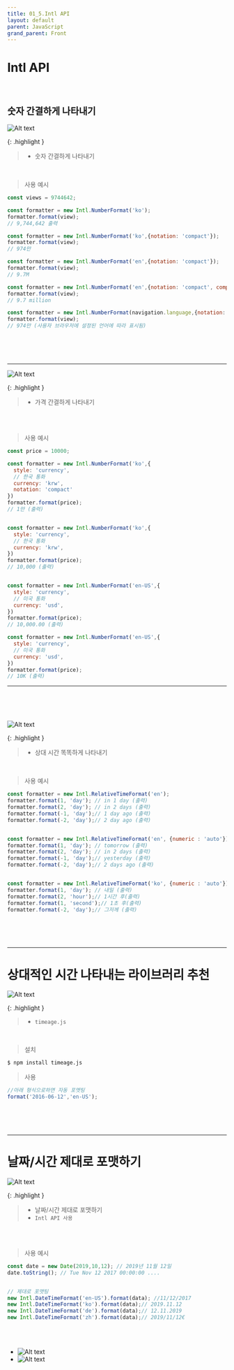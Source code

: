 ```yaml
---
title: 01_5.Intl API
layout: default
parent: JavaScript
grand_parent: Front
---
```


# Intl API

<br />


## 숫자 간결하게 나타내기

![Alt text](image-86.png)

{: .highlight } 
> - 숫자 간결하게 나타내기

<br />

> 사용 예시

```js
const views = 9744642;

const formatter = new Intl.NumberFormat('ko');
formatter.format(view);
// 9,744,642 출력

const formatter = new Intl.NumberFormat('ko',{notation: 'compact'});
formatter.format(view);
// 974만

const formatter = new Intl.NumberFormat('en',{notation: 'compact'});
formatter.format(view);
// 9.7M

const formatter = new Intl.NumberFormat('en',{notation: 'compact', compactDisplay:'long'});
formatter.format(view);
// 9.7 million

const formatter = new Intl.NumberFormat(navigation.language,{notation: 'compact', compactDisplay:'long'});
formatter.format(view);
// 974만 (사용자 브라우저에 설정된 언어에 따라 표시됨)
```

<br />
<br />
<br />

---

![Alt text](image-87.png)

{: .highlight }
> - 가격 간결하게 나타내기


<br />
<br />

> 사용 예시

```js
const price = 10000;

const formatter = new Intl.NumberFormat('ko',{
  style: 'currency',
  // 한국 통화
  currency: 'krw',
  notation: 'compact'
})
formatter.format(price);
// 1만 (출력)


const formatter = new Intl.NumberFormat('ko',{
  style: 'currency',
  // 한국 통화
  currency: 'krw',
})
formatter.format(price);
// 10,000 (출력)


const formatter = new Intl.NumberFormat('en-US',{
  style: 'currency',
  // 미국 통화
  currency: 'usd',
})
formatter.format(price);
// 10,000.00 (출력)

const formatter = new Intl.NumberFormat('en-US',{
  style: 'currency',
  // 미국 통화
  currency: 'usd',
})
formatter.format(price);
// 10K (출력)
```

---

<br />
<br />
<br />

![Alt text](image-88.png)

{: .highlight }
> - 상대 시간 똑똑하게 나타내기


<br />

> 사용 예시

```js
const formatter = new Intl.RelativeTimeFormat('en');
formatter.format(1, 'day'); // in 1 day (출력)
formatter.format(2, 'day'); // in 2 days (출력)
formatter.format(-1, 'day');// 1 day ago (출력)
formatter.format(-2, 'day');// 2 day ago (출력)


const formatter = new Intl.RelativeTimeFormat('en', {numeric : 'auto'});
formatter.format(1, 'day'); // tomorrow (출력)
formatter.format(2, 'day'); // in 2 days (출력)
formatter.format(-1, 'day');// yesterday (출력)
formatter.format(-2, 'day');// 2 days ago (출력)


const formatter = new Intl.RelativeTimeFormat('ko', {numeric : 'auto'});
formatter.format(1, 'day'); // 내일 (출력)
formatter.format(2, 'hour');// 1시간 후(출력)
formatter.format(1, 'second');// 1초 후(출력)
formatter.format(-2, 'day');// 그저께 (출력)
```

<br />
<br />
<br />

---

# 상대적인 시간 나타내는 라이브러리 추천

![Alt text](image-89.png)

{: .highlight }
> - `timeage.js`

<br />

> 설치

```bash
$ npm install timeage.js
```

> 사용

```js
//아래 형식으로하면 자동 포멧팅
format('2016-06-12','en-US');
```


<br />
<br />
<br />

---


# 날짜/시간 제대로 포맷하기

![Alt text](image-90.png)

{: .highlight }
> - 날짜/시간 제대로 포맷하기
> - `Intl API 사용`

<br />
<br />

> 사용 예시

```js
const date = new Date(2019,10,12); // 2019년 11월 12일
date.toString(); // Tue Nov 12 2017 00:00:00 ....


// 제대로 포맷팅
new Intl.DateTimeFormat('en-US').format(data); //11/12/2017
new Intl.DateTimeFormat('ko').format(data);// 2019.11.12
new Intl.DateTimeFormat('de').format(data);// 12.11.2019
new Intl.DateTimeFormat('zh').format(data);// 2019/11/12€
```

<br />
<br />

- ![Alt text](image-91.png)
- ![Alt text](image-92.png)